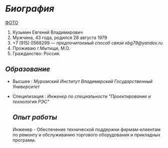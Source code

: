 # _**Биография**_ 
 [ФОТО](https://drive.google.com/file/d/1YRgxMWRGqvO0yef8UrCYBaWXanLRNbz9/view?usp=sharing)
1. Кузьмин Евгений Владимирович 
2. Мужчина, 43 года, родился 28 августа 1979
3. +7 (915) 0568299 — _предпочитаемый способ связи_ _ebg79@yandex.ru_
4. Проживаю г.Мытищи, М.О.
5. Гражданство: Россия.
   
## _Образование_
- Высшее : _Муромский Институт Владимирский Государственный Университет_
- Специлизация : _Инженер по специальности "Проектирование и технология РЭС"_
  
  ## _Опыт работы_
  Инженер - 
Обеспечение технической поддержки фирмам-клиентам по ремонту и обслуживанию торгового оборудования и прикладных программ.
 
